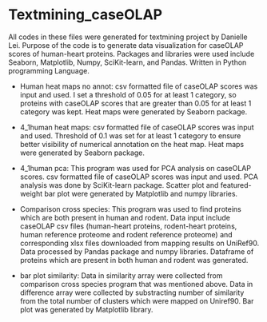 # Textmining_caseOLAP
All codes in these files were generated for textmining project by Danielle Lei. 
Purpose of the code is to generate data visualization for caseOLAP scores of human-heart proteins. 
Packages and libraries were used include Seaborn, Matplotlib, Numpy, SciKit-learn, and Pandas. 
Written in Python programming Language.  


- Human heat maps no annot:
csv formatted file of caseOLAP scores was input and used.
I set a threshold of 0.05 for at least 1 category, so proteins with caseOLAP scores that are greater than 0.05 for at least 1 category was kept. 
Heat maps were generated by Seaborn package. 


- 4_1human heat maps:
csv formatted file of caseOLAP scores was input and used.
Threshold of 0.1 was set for at least 1 category to ensure better visibility of numerical annotation on the heat map. 
Heat maps were generated by Seaborn package. 


- 4_1human pca:
This program was used for PCA analysis on caseOLAP scores. 
csv formatted file of caseOLAP scores was input and used.
PCA analysis was done by SciKit-learn package. 
Scatter plot and featured-weight bar plot were generated by Matplotlib and numpy libraries. 


- Comparison cross species:
This program was used to find proteins which are both present in human and rodent.
Data input include caseOLAP csv files (human-heart proteins, rodent-heart proteins, human reference proteome and rodent reference proteome) and corresponding xlsx files downloaded from mapping results on UniRef90. 
Data processed by Pandas package and numpy libraries. 
Dataframe of proteins which are present in both human and rodent was generated.  


- bar plot similarity:
Data in similarity array were collected from comparison cross species program that was mentioned above. 
Data in difference array were collected by substracting number of similarity from the total number of clusters which were mapped on Uniref90. 
Bar plot was generated by Matplotlib library. 


